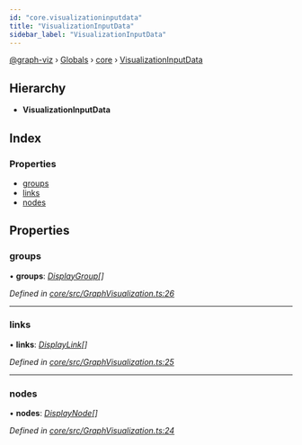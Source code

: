 ```yaml
---
id: "core.visualizationinputdata"
title: "VisualizationInputData"
sidebar_label: "VisualizationInputData"
---
```


[@graph-viz](../index.md) › [Globals](../globals.md) › [core](../modules/core.md) › [VisualizationInputData](core.visualizationinputdata.md)

## Hierarchy

* **VisualizationInputData**

## Index

### Properties

* [groups](core.visualizationinputdata.md#groups)
* [links](core.visualizationinputdata.md#links)
* [nodes](core.visualizationinputdata.md#nodes)

## Properties

###  groups

• **groups**: *[DisplayGroup](core.displaygroup.md)[]*

*Defined in [core/src/GraphVisualization.ts:26](https://github.com/uplevel-technology/graph-viz/blob/d488454d/packages/core/src/GraphVisualization.ts#L26)*

___

###  links

• **links**: *[DisplayLink](core.displaylink.md)[]*

*Defined in [core/src/GraphVisualization.ts:25](https://github.com/uplevel-technology/graph-viz/blob/d488454d/packages/core/src/GraphVisualization.ts#L25)*

___

###  nodes

• **nodes**: *[DisplayNode](core.displaynode.md)[]*

*Defined in [core/src/GraphVisualization.ts:24](https://github.com/uplevel-technology/graph-viz/blob/d488454d/packages/core/src/GraphVisualization.ts#L24)*
